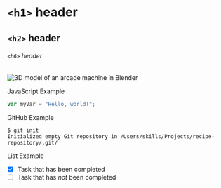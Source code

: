 # `<h1>` header

## `<h2>` header

###### `<h6>` header

![3D model of an arcade machine in Blender](https://i.imgur.com/Pd3Sd4R.png)

JavaScript Example
``` javascript
var myVar = "Hello, world!";
```

GitHub Example
```
$ git init
Initialized empty Git repository in /Users/skills/Projects/recipe-repository/.git/
```
List Example
- [x] Task that has been completed
- [ ] Task that has *not* been completed

